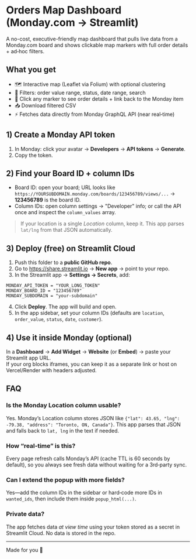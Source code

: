 
# Orders Map Dashboard (Monday.com → Streamlit)

A no-cost, executive-friendly map dashboard that pulls live data from a Monday.com board and shows clickable map markers with full order details + ad‑hoc filters.

## What you get
- 🗺️ Interactive map (Leaflet via Folium) with optional clustering
- 🔎 Filters: order value range, status, date range, search
- 🧾 Click any marker to see order details + link back to the Monday item
- 📥 Download filtered CSV
- ⚡ Fetches data directly from Monday GraphQL API (near real‑time)

## 1) Create a Monday API token
1. In Monday: click your avatar → **Developers** → **API tokens** → **Generate**.
2. Copy the token.

## 2) Find your Board ID + column IDs
- Board ID: open your board; URL looks like `https://YOURSUBDOMAIN.monday.com/boards/123456789/views/...` → **123456789** is the board ID.
- Column IDs: open column settings → "Developer" info; or call the API once and inspect the `column_values` array.

> If your location is a single *Location* column, keep it. This app parses `lat/lng` from that JSON automatically.

## 3) Deploy (free) on Streamlit Cloud
1. Push this folder to a **public GitHub repo**.
2. Go to https://share.streamlit.io → **New app** → point to your repo.
3. In the Streamlit app → **Settings → Secrets**, add:

```
MONDAY_API_TOKEN = "YOUR_LONG_TOKEN"
MONDAY_BOARD_ID = "123456789"
MONDAY_SUBDOMAIN = "your-subdomain"
```

4. Click **Deploy**. The app will build and open.
5. In the app sidebar, set your column IDs (defaults are `location`, `order_value`, `status`, `date`, `customer`).

## 4) Use it inside Monday (optional)
In a **Dashboard** → **Add Widget** → **Website** (or **Embed**) → paste your Streamlit app URL.  
If your org blocks iframes, you can keep it as a separate link or host on Vercel/Render with headers adjusted.

## FAQ
### Is the Monday Location column usable?
Yes. Monday’s Location column stores JSON like `{"lat": 43.65, "lng": -79.38, "address": "Toronto, ON, Canada"}`. This app parses that JSON and falls back to `lat, lng` in the text if needed.

### How “real‑time” is this?
Every page refresh calls Monday’s API (cache TTL is 60 seconds by default), so you always see fresh data without waiting for a 3rd‑party sync.

### Can I extend the popup with more fields?
Yes—add the column IDs in the sidebar or hard‑code more IDs in `wanted_ids`, then include them inside `popup_html(...)`.

### Private data?
The app fetches data *at view time* using your token stored as a secret in Streamlit Cloud. No data is stored in the repo.

---

Made for you 💙
